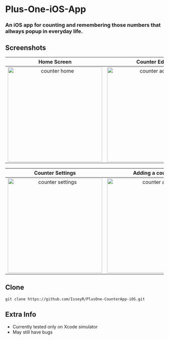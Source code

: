 # Plus-One-iOS-App

### An iOS app for counting and remembering those numbers that allways popup in everyday life.

## Screenshots
Home Screen                |  Counter Editor
:-------------------------:|:-------------------------:
<img src="https://isseyr.github.io/sourcefiles-PlusOne/CounterHome.png" alt="counter home" width="300"/>  |  <img src="https://isseyr.github.io/sourcefiles-PlusOne/CounterAction.png" alt="counter action" width="300"/>

Counter Settings           |  Adding a counter
:-------------------------:|:-------------------------:
<img src="https://isseyr.github.io/sourcefiles-PlusOne/CounterSettings.png" alt="counter settings" width="300"/>  |  <img src="https://isseyr.github.io/sourcefiles-PlusOne/CounterAdd.png" alt="counter add" width="300"/>

## Clone
```
git clone https://github.com/IsseyR/PlusOne-CounterApp-iOS.git
```

## Extra Info
- Currently tested only on Xcode simulator
- May still have bugs
